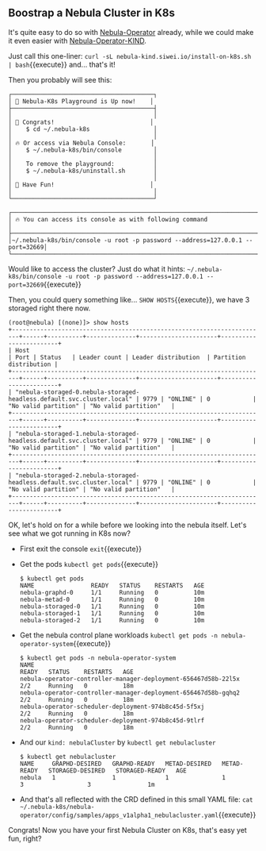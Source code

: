 ## Boostrap a Nebula Cluster in K8s

It's quite easy to do so with [Nebula-Operator](https://github.com/vesoft-inc/nebula-operator) already, while we could make it even easier with [Nebula-Operator-KIND](https://github.com/wey-gu/nebula-operator-kind).

Just call this one-liner: `curl -sL nebula-kind.siwei.io/install-on-k8s.sh | bash`{{execute}} and... that's it!

Then you probably will see this:

```
┌────────────────────────────────────────┐
│ 🌌 Nebula-K8s Playground is Up now!    │
├────────────────────────────────────────┤
│                                        │
│ 🎉 Congrats!                           │
│    $ cd ~/.nebula-k8s                  │
│                                        │
│ 🔥 Or access via Nebula Console:       │
│    $ ~/.nebula-k8s/bin/console         │
│                                        │
│    To remove the playground:           │
│    $ ~/.nebula-k8s/uninstall.sh        │
│                                        │
│ 🚀 Have Fun!                           │
│                                        │
└────────────────────────────────────────┘

┌──────────────────────────────────────────────────────────────────────────────┐
│ 🔥 You can access its console as with following command                      │
├──────────────────────────────────────────────────────────────────────────────┤
│~/.nebula-k8s/bin/console -u root -p password --address=127.0.0.1 --port=32669│
└──────────────────────────────────────────────────────────────────────────────┘
```

Would like to access the cluster? Just do what it hints: `~/.nebula-k8s/bin/console -u root -p password --address=127.0.0.1 --port=32669`{{execute}}

Then, you could query something like... `SHOW HOSTS`{{execute}}, we have 3 storaged right there now.

```
(root@nebula) [(none)]> show hosts
+------------------------------------------------------------------------+------+----------+--------------+----------------------+------------------------+
| Host                                                                   | Port | Status   | Leader count | Leader distribution  | Partition distribution |
+------------------------------------------------------------------------+------+----------+--------------+----------------------+------------------------+
| "nebula-storaged-0.nebula-storaged-headless.default.svc.cluster.local" | 9779 | "ONLINE" | 0            | "No valid partition" | "No valid partition"   |
+------------------------------------------------------------------------+------+----------+--------------+----------------------+------------------------+
| "nebula-storaged-1.nebula-storaged-headless.default.svc.cluster.local" | 9779 | "ONLINE" | 0            | "No valid partition" | "No valid partition"   |
+------------------------------------------------------------------------+------+----------+--------------+----------------------+------------------------+
| "nebula-storaged-2.nebula-storaged-headless.default.svc.cluster.local" | 9779 | "ONLINE" | 0            | "No valid partition" | "No valid partition"   |
+------------------------------------------------------------------------+------+----------+--------------+----------------------+------------------------+
```



OK, let's hold on for a while before we looking into the nebula itself. Let's see what we got running in K8s now?

- First exit the console `exit`{{execute}}

- Get the pods `kubectl get pods`{{execute}}

  ```
  $ kubectl get pods
  NAME                READY   STATUS    RESTARTS   AGE
  nebula-graphd-0     1/1     Running   0          10m
  nebula-metad-0      1/1     Running   0          10m
  nebula-storaged-0   1/1     Running   0          10m
  nebula-storaged-1   1/1     Running   0          10m
  nebula-storaged-2   1/1     Running   0          10m
  ```

- Get the nebula control plane workloads `kubectl get pods -n nebula-operator-system`{{execute}}

  ```
  $ kubectl get pods -n nebula-operator-system
  NAME                                                             READY   STATUS    RESTARTS   AGE
  nebula-operator-controller-manager-deployment-656467d58b-22l5x   2/2     Running   0          18m
  nebula-operator-controller-manager-deployment-656467d58b-gqhq2   2/2     Running   0          18m
  nebula-operator-scheduler-deployment-974b8c45d-5f5xj             2/2     Running   0          18m
  nebula-operator-scheduler-deployment-974b8c45d-9tlrf             2/2     Running   0          18m
  ```

- And our `kind: nebulaCluster` by `kubectl get nebulacluster`

  ```
  $ kubectl get nebulacluster
  NAME     GRAPHD-DESIRED   GRAPHD-READY   METAD-DESIRED   METAD-READY   STORAGED-DESIRED   STORAGED-READY   AGE
  nebula   1                1              1               1             3                  3                1m
  ```

- And that's all reflected with the CRD defined in this small YAML file: `cat ~/.nebula-k8s/nebula-operator/config/samples/apps_v1alpha1_nebulacluster.yaml`{{execute}}

Congrats! Now you have your first Nebula Cluster on K8s, that's easy yet fun, right?

